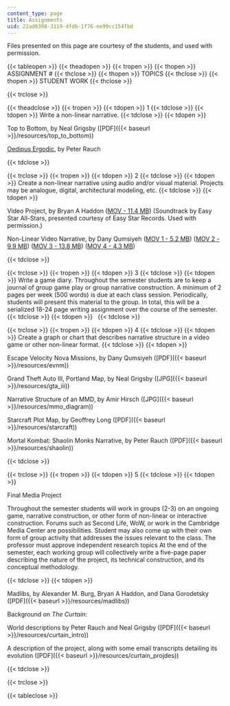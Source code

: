 ```yaml
---
content_type: page
title: Assignments
uid: 22ad0398-3119-dfdb-1f76-ee99cc154fbd
---
```


Files presented on this page are courtesy of the students, and used with permission.

{{< tableopen >}}
{{< theadopen >}}
{{< tropen >}}
{{< thopen >}}
ASSIGNMENT #
{{< thclose >}}
{{< thopen >}}
TOPICS
{{< thclose >}}
{{< thopen >}}
STUDENT WORK
{{< thclose >}}

{{< trclose >}}

{{< theadclose >}}
{{< tropen >}}
{{< tdopen >}}
1
{{< tdclose >}}
{{< tdopen >}}
Write a non-linear narrative.
{{< tdclose >}}
{{< tdopen >}}


Top to Bottom, by Neal Grigsby ([PDF]({{< baseurl >}}/resources/top_to_bottom))

[Oedipus Ergodic](http://www.girlpants.org/peter/), by Peter Rauch


{{< tdclose >}}

{{< trclose >}}
{{< tropen >}}
{{< tdopen >}}
2
{{< tdclose >}}
{{< tdopen >}}
Create a non-linear narrative using audio and/or visual material. Projects may be analogue, digital, architectural modeling, etc.
{{< tdclose >}}
{{< tdopen >}}


Video Project, by Bryan A Haddon ([MOV - 11.4 MB](/ans7870/21w/21w.765/s06/assignments/Revenge.mov)) (Soundtrack by Easy Star All-Stars, presented courtesy of Easy Star Records. Used with permission.)

Non-Linear Video Narrative, by Dany Qumsiyeh ([MOV 1 - 5.2 MB](/ans7870/21w/21w.765/s06/assignments/seq1linear.mov)) ([MOV 2 - 9.9 MB](/ans7870/21w/21w.765/s06/assignments/seq2forward.mov)) ([MOV 3 - 13.8 MB](/ans7870/21w/21w.765/s06/assignments/seq3backward.mov)) ([MOV 4 - 4.3 MB](/ans7870/21w/21w.765/s06/assignments/seq4parallel.mov))


{{< tdclose >}}

{{< trclose >}}
{{< tropen >}}
{{< tdopen >}}
3
{{< tdclose >}}
{{< tdopen >}}
Write a game diary. Throughout the semester students are to keep a journal of group game play or group narrative construction. A minimum of 2 pages per week (500 words) is due at each class session. Periodically, students will present this material to the group. In total, this will be a serialized 18-24 page writing assignment over the course of the semester.
{{< tdclose >}}
{{< tdopen >}}
 
{{< tdclose >}}

{{< trclose >}}
{{< tropen >}}
{{< tdopen >}}
4
{{< tdclose >}}
{{< tdopen >}}
Create a graph or chart that describes narrative structure in a video game or other non-linear format.
{{< tdclose >}}
{{< tdopen >}}


Escape Velocity Nova Missions, by Dany Qumsiyeh ([PDF]({{< baseurl >}}/resources/evnm))

Grand Theft Auto III, Portland Map, by Neal Grigsby ([JPG]({{< baseurl >}}/resources/gta_iii))

Narrative Structure of an MMD, by Amir Hirsch ([JPG]({{< baseurl >}}/resources/mmo_diagram))

Starcraft Plot Map, by Geoffrey Long ([PDF]({{< baseurl >}}/resources/starcraft))

Mortal Kombat: Shaolin Monks Narrative, by Peter Rauch ([PDF]({{< baseurl >}}/resources/shaolin))


{{< tdclose >}}

{{< trclose >}}
{{< tropen >}}
{{< tdopen >}}
5
{{< tdclose >}}
{{< tdopen >}}


Final Media Project

Throughout the semester students will work in groups (2-3) on an ongoing game, narrative construction, or other form of non-linear or interactive construction. Forums such as Second Life, WoW, or work in the Cambridge Media Center are possibilities. Student may also come up with their own form of group activity that addresses the issues relevant to the class. The professor must approve independent research topics At the end of the semester, each working group will collectively write a five-page paper describing the nature of the project, its technical construction, and its conceptual methodology.


{{< tdclose >}}
{{< tdopen >}}


Madlibs, by Alexander M. Burg, Bryan A Haddon, and Dana Gorodetsky ([PDF]({{< baseurl >}}/resources/madlibs))

Background on _The Curtain_:

World descriptions by Peter Rauch and Neal Grigsby ([PDF]({{< baseurl >}}/resources/curtain_intro))

A description of the project, along with some email transcripts detailing its evolution ([PDF]({{< baseurl >}}/resources/curtain_projdes))


{{< tdclose >}}

{{< trclose >}}

{{< tableclose >}}